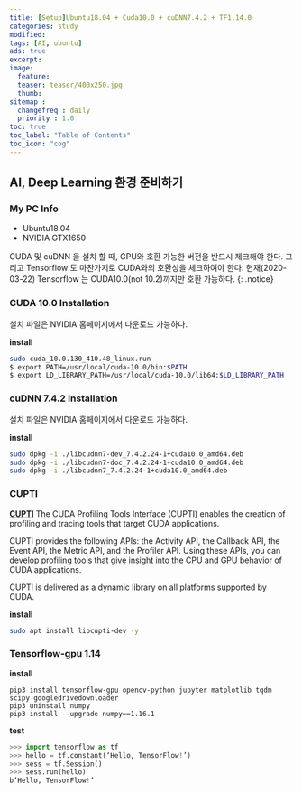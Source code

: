 ```yaml
---
title: [Setup]Ubuntu18.04 + Cuda10.0 + cuDNN7.4.2 + TF1.14.0
categories: study
modified: 
tags: [AI, ubuntu]
ads: true
excerpt:
image:
  feature:
  teaser: teaser/400x250.jpg
  thumb:
sitemap :
  changefreq : daily
  priority : 1.0
toc: true
toc_label: "Table of Contents"
toc_icon: "cog" 
---
```


## AI, Deep Learning 환경 준비하기

### My PC Info
* Ubuntu18.04
* NVIDIA GTX1650

CUDA 및 cuDNN 을 설치 할 때, GPU와 호환 가능한 버전을 반드시 체크해야 한다. 그리고 Tensorflow 도 마찬가지로 CUDA와의 호환성을 체크하여야 한다. 현재(2020-03-22) Tensorflow 는 CUDA10.0(not 10.2)까지만 호환 가능하다.
{: .notice}

### CUDA 10.0 Installation

설치 파일은 NVIDIA 홈페이지에서 다운로드 가능하다.

**install**
```bash
sudo cuda_10.0.130_410.48_linux.run
$ export PATH=/usr/local/cuda-10.0/bin:$PATH
$ export LD_LIBRARY_PATH=/usr/local/cuda-10.0/lib64:$LD_LIBRARY_PATH
```

### cuDNN 7.4.2 Installation

설치 파일은 NVIDIA 홈페이지에서 다운로드 가능하다.

**install**
```bash
sudo dpkg -i ./libcudnn7-dev_7.4.2.24-1+cuda10.0_amd64.deb 
sudo dpkg -i ./libcudnn7-doc_7.4.2.24-1+cuda10.0_amd64.deb 
sudo dpkg -i ./libcudnn7_7.4.2.24-1+cuda10.0_amd64.deb 
```

### CUPTI

[**CUPTI**](https://docs.nvidia.com/cuda/cupti/index.html)
The CUDA Profiling Tools Interface (CUPTI) enables the creation of profiling and tracing tools that target CUDA applications.

CUPTI provides the following APIs:
the Activity API,
the Callback API,
the Event API,
the Metric API, and
the Profiler API.
Using these APIs, you can develop profiling tools that give insight into the CPU and GPU behavior of CUDA applications.

CUPTI is delivered as a dynamic library on all platforms supported by CUDA.

**install**
```bash
sudo apt install libcupti-dev -y
```

### Tensorflow-gpu 1.14

**install**
```
pip3 install tensorflow-gpu opencv-python jupyter matplotlib tqdm scipy googledrivedownloader
pip3 uninstall numpy
pip3 install --upgrade numpy==1.16.1
```

**test**
```python
>>> import tensorflow as tf
>>> hello = tf.constant(‘Hello, TensorFlow!’)
>>> sess = tf.Session()
>>> sess.run(hello)
b’Hello, TensorFlow!’
```